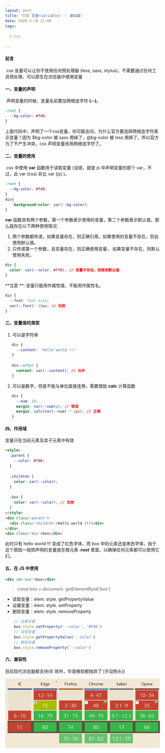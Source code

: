 ```yaml
---
layout: post
title: "CSS 变量(variable) -- 基础篇"
date: 2020-3-19 21:09
tags: 

  + css

---
```


#### 前言

​	css 变量可以让你不使用任何预处理器 (less, sass, stylus)，不需要通过任何工具预处理，可以原生在浏览器中使用变量

#### 一、变量的声明

​	声明变量的时候，变量名前要加两根连字符 **(--)**。
​

``` css
:root {
  --bg-color: #f40;
}
```

​	上面代码中，声明了一个css变量，你可能会问，为什么官方要选择两根连字符表示变量？因为 $bg-color 被 sass 用掉了，@bg-color 被 less 用掉了，所以官方为了不产生冲突，css 声明变量改用两根连字符了。

<!--more-->

#### 二、变量的使用

​	css 中使用 **var** 函数用于读取变量 (没错，就是 js 中声明变量的那个 var，不过，此 var (css) 非比 var (js) )。

``` css
:root {
  --bg-color: #f40;
}
div{
    background-color: var(--bg-color);
}
```

**var** 函数具有两个参数，第一个参数表示使用的变量，第二个参数表示默认值，那么就存在以下两种使用情况:

1. 两个参数都传递，如果变量存在，则正确引用，如果使用的变量不存在，则会使用默认值。
2. 只传递第一个参数，且变量存在，则正确使用变量， 如果变量不存在，则默认使用失败。

``` css
div {
  color: var(--color, #ff0); // 变量不存在，则使用默认值
}
```

**注意 **: 变量只能用作属性值，不能用作属性名。

``` css
div {
  --font: font-size;
  var(--font): 18px; // 无效
}
```

#### 三、变量值的类型

1. 可以是字符串

   

``` css
   div {
     --content: 'hello world !!!'
   }

   div::after {
     content: var(--content); // 允许
   }
```

2. 可以是数字，但是不能与单位直接连用，需要借助 **calc** 计算函数

   

``` css
   div {
     --num: 10;
     margin: var(--num)px; // 错误
     margin: calc(var(--num) * 1px); // 正确
   }
```

#### 四、作用域

变量只在当前元素及其子元素中有效

``` html
<style>
  .parent {
    --color: #f00;
  }

  .children {
    color: var(--color);
  }

  .box {
    color: var(--color); // 无效
  }
</style>
<div class='parent'>
  <div class='children'>hello world !!!</div>
</div>
<div class='box'>box</div>
```

此时只有 hello world !!! 变成了红色字体，而 box 中的元素还是黑色字体，由于这个原因一般把声明的变量放在根元素 **:root** 里面，以确保任何元素都可以使用它们。

#### 五、在 JS 中使用

``` html
<div id='box'>box</div>
```

> const box = document. getElementById('box')

* 读取变量：elem. style. getPropertyValue
* 设置变量：elem. style. setProperty
* 删除变量：elem. style. removeProperty

``` javascript
    // 设置变量
    box.style.setProperty('--color', '#f40')
    // 读取变量
    box.style.getPropertyValue('--color')
    // 删除变量
    box.style.removeProperty('--color')
```

#### 六、兼容性

目前现代浏览器都支持(IE 除外，毕竟微软都抛弃了 [手动狗头])

![css变量兼容性](/assets/blogImg/css-variable.png)
